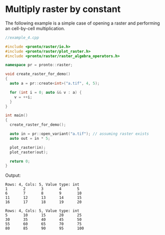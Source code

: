 # Multiply raster by constant
The following example is a simple case of opening a raster and performing an cell-by-cell multiplication.

```cpp
//example_4.cpp

#include <pronto/raster/io.h>
#include <pronto/raster/plot_raster.h>
#include <pronto/raster/raster_algebra_operators.h>

namespace pr = pronto::raster;

void create_raster_for_demo()
{
  auto a = pr::create<int>("a.tif", 4, 5);

  for (int i = 0; auto && v : a) {
    v = ++i;
  }
}

int main()
{
  create_raster_for_demo();

  auto in = pr::open_variant("a.tif"); // assuming raster exists
  auto out = in * 5;

  plot_raster(in);
  plot_raster(out);

  return 0;
}

```
Output: 
```
Rows: 4, Cols: 5, Value type: int
1       2       3       4       5
6       7       8       9       10
11      12      13      14      15
16      17      18      19      20

Rows: 4, Cols: 5, Value type: int
5       10      15      20      25
30      35      40      45      50
55      60      65      70      75
80      85      90      95      100
```

